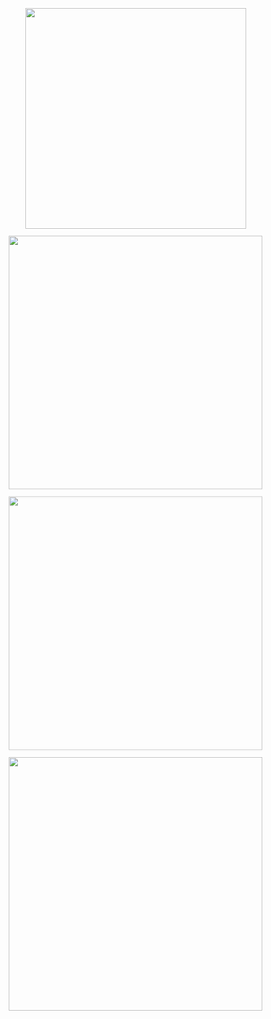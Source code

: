 <p align="center">
<img width="435" src="https://readme-typing-svg.demolab.com/?font=&weight=300&size=15&duration=7000&pause=1000&color=A10000&center=true&vCenter=true&multiline=true&repeat=false&width=435&lines=インターネット最高！"
</p>

<p align="center">
<img width=500 src="https://i.postimg.cc/MKbjLT6L/IMG-9022.png"
</p>
<p align="center">
<img width=500 src="https://64.media.tumblr.com/b4164083112dffcc00782450553add3d/107a59933b256562-81/s400x600/759257a19abed4a5e5bc5dfb0f7654632ce29529.pnj"
</p>
<p align="center">
<img width=500 src="https://i.postimg.cc/MKbjLT6L/IMG-9022.png"
</p>
